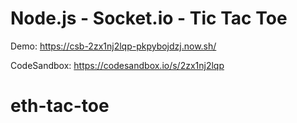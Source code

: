 # Node.js - Socket.io - Tic Tac Toe

Demo: https://csb-2zx1nj2lqp-pkpybojdzj.now.sh/

CodeSandbox: https://codesandbox.io/s/2zx1nj2lqp
# eth-tac-toe

